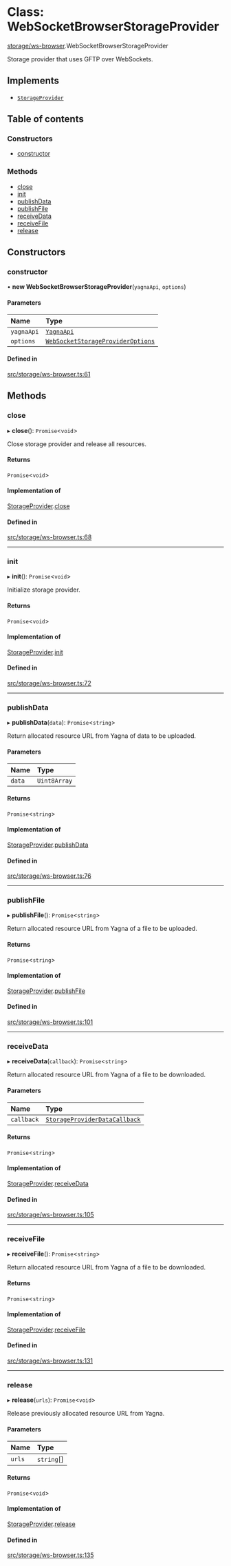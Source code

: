# Class: WebSocketBrowserStorageProvider

[storage/ws-browser](../modules/storage_ws_browser.md).WebSocketBrowserStorageProvider

Storage provider that uses GFTP over WebSockets.

## Implements

- [`StorageProvider`](../interfaces/storage_provider.StorageProvider.md)

## Table of contents

### Constructors

- [constructor](storage_ws_browser.WebSocketBrowserStorageProvider.md#constructor)

### Methods

- [close](storage_ws_browser.WebSocketBrowserStorageProvider.md#close)
- [init](storage_ws_browser.WebSocketBrowserStorageProvider.md#init)
- [publishData](storage_ws_browser.WebSocketBrowserStorageProvider.md#publishdata)
- [publishFile](storage_ws_browser.WebSocketBrowserStorageProvider.md#publishfile)
- [receiveData](storage_ws_browser.WebSocketBrowserStorageProvider.md#receivedata)
- [receiveFile](storage_ws_browser.WebSocketBrowserStorageProvider.md#receivefile)
- [release](storage_ws_browser.WebSocketBrowserStorageProvider.md#release)

## Constructors

### constructor

• **new WebSocketBrowserStorageProvider**(`yagnaApi`, `options`)

#### Parameters

| Name | Type |
| :------ | :------ |
| `yagnaApi` | [`YagnaApi`](../modules/utils_yagna_yagna.md#yagnaapi) |
| `options` | [`WebSocketStorageProviderOptions`](../interfaces/storage_ws_browser.WebSocketStorageProviderOptions.md) |

#### Defined in

[src/storage/ws-browser.ts:61](https://github.com/golemfactory/golem-js/blob/c28a1b0/src/storage/ws-browser.ts#L61)

## Methods

### close

▸ **close**(): `Promise`<`void`\>

Close storage provider and release all resources.

#### Returns

`Promise`<`void`\>

#### Implementation of

[StorageProvider](../interfaces/storage_provider.StorageProvider.md).[close](../interfaces/storage_provider.StorageProvider.md#close)

#### Defined in

[src/storage/ws-browser.ts:68](https://github.com/golemfactory/golem-js/blob/c28a1b0/src/storage/ws-browser.ts#L68)

___

### init

▸ **init**(): `Promise`<`void`\>

Initialize storage provider.

#### Returns

`Promise`<`void`\>

#### Implementation of

[StorageProvider](../interfaces/storage_provider.StorageProvider.md).[init](../interfaces/storage_provider.StorageProvider.md#init)

#### Defined in

[src/storage/ws-browser.ts:72](https://github.com/golemfactory/golem-js/blob/c28a1b0/src/storage/ws-browser.ts#L72)

___

### publishData

▸ **publishData**(`data`): `Promise`<`string`\>

Return allocated resource URL from Yagna of data to be uploaded.

#### Parameters

| Name | Type |
| :------ | :------ |
| `data` | `Uint8Array` |

#### Returns

`Promise`<`string`\>

#### Implementation of

[StorageProvider](../interfaces/storage_provider.StorageProvider.md).[publishData](../interfaces/storage_provider.StorageProvider.md#publishdata)

#### Defined in

[src/storage/ws-browser.ts:76](https://github.com/golemfactory/golem-js/blob/c28a1b0/src/storage/ws-browser.ts#L76)

___

### publishFile

▸ **publishFile**(): `Promise`<`string`\>

Return allocated resource URL from Yagna of a file to be uploaded.

#### Returns

`Promise`<`string`\>

#### Implementation of

[StorageProvider](../interfaces/storage_provider.StorageProvider.md).[publishFile](../interfaces/storage_provider.StorageProvider.md#publishfile)

#### Defined in

[src/storage/ws-browser.ts:101](https://github.com/golemfactory/golem-js/blob/c28a1b0/src/storage/ws-browser.ts#L101)

___

### receiveData

▸ **receiveData**(`callback`): `Promise`<`string`\>

Return allocated resource URL from Yagna of a file to be downloaded.

#### Parameters

| Name | Type |
| :------ | :------ |
| `callback` | [`StorageProviderDataCallback`](../modules/storage_provider.md#storageproviderdatacallback) |

#### Returns

`Promise`<`string`\>

#### Implementation of

[StorageProvider](../interfaces/storage_provider.StorageProvider.md).[receiveData](../interfaces/storage_provider.StorageProvider.md#receivedata)

#### Defined in

[src/storage/ws-browser.ts:105](https://github.com/golemfactory/golem-js/blob/c28a1b0/src/storage/ws-browser.ts#L105)

___

### receiveFile

▸ **receiveFile**(): `Promise`<`string`\>

Return allocated resource URL from Yagna of a file to be downloaded.

#### Returns

`Promise`<`string`\>

#### Implementation of

[StorageProvider](../interfaces/storage_provider.StorageProvider.md).[receiveFile](../interfaces/storage_provider.StorageProvider.md#receivefile)

#### Defined in

[src/storage/ws-browser.ts:131](https://github.com/golemfactory/golem-js/blob/c28a1b0/src/storage/ws-browser.ts#L131)

___

### release

▸ **release**(`urls`): `Promise`<`void`\>

Release previously allocated resource URL from Yagna.

#### Parameters

| Name | Type |
| :------ | :------ |
| `urls` | `string`[] |

#### Returns

`Promise`<`void`\>

#### Implementation of

[StorageProvider](../interfaces/storage_provider.StorageProvider.md).[release](../interfaces/storage_provider.StorageProvider.md#release)

#### Defined in

[src/storage/ws-browser.ts:135](https://github.com/golemfactory/golem-js/blob/c28a1b0/src/storage/ws-browser.ts#L135)
